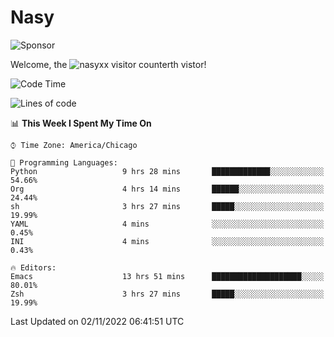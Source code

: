 # Nasy

<!--
<p align="center">
<img height="200" src="https://github-readme-stats.vercel.app/api?username=nasyxx&count_private=true&show_icons=true&theme=dracula&include_all_commits=true"/>
<img height="200" src="https://github-readme-stats.vercel.app/api/top-langs/?username=nasyxx&theme=dracula&hide=html,jupyter+notebook&count_private=true&show_icons=true"/>
</p>

  
----------------
-->

![Sponsor](https://img.shields.io/static/v1.svg?label=Sponsor&message=%E2%9D%A4&logo=GitHub&style=flat&color=pink)
 
Welcome, the ![nasyxx visitor counter](https://count.getloli.com/get/@nasyxx?theme=rule34)th vistor!
 
<!--START_SECTION:waka-->
![Code Time](http://img.shields.io/badge/Code%20Time-2%2C767%20hrs%209%20mins-blue)

![Lines of code](https://img.shields.io/badge/From%20Hello%20World%20I%27ve%20Written-5%20Million%20lines%20of%20code-blue)

📊 **This Week I Spent My Time On** 

```text
⌚︎ Time Zone: America/Chicago

💬 Programming Languages: 
Python                   9 hrs 28 mins       █████████████░░░░░░░░░░░░   54.66% 
Org                      4 hrs 14 mins       ██████░░░░░░░░░░░░░░░░░░░   24.44% 
sh                       3 hrs 27 mins       █████░░░░░░░░░░░░░░░░░░░░   19.99% 
YAML                     4 mins              ░░░░░░░░░░░░░░░░░░░░░░░░░   0.45% 
INI                      4 mins              ░░░░░░░░░░░░░░░░░░░░░░░░░   0.43%

🔥 Editors: 
Emacs                    13 hrs 51 mins      ████████████████████░░░░░   80.01% 
Zsh                      3 hrs 27 mins       █████░░░░░░░░░░░░░░░░░░░░   19.99%

```


 Last Updated on 02/11/2022 06:41:51 UTC
<!--END_SECTION:waka-->

<!-- ![visitors](https://visitor-badge.laobi.icu/badge?page_id=nasyxx.nasyxx) -->
